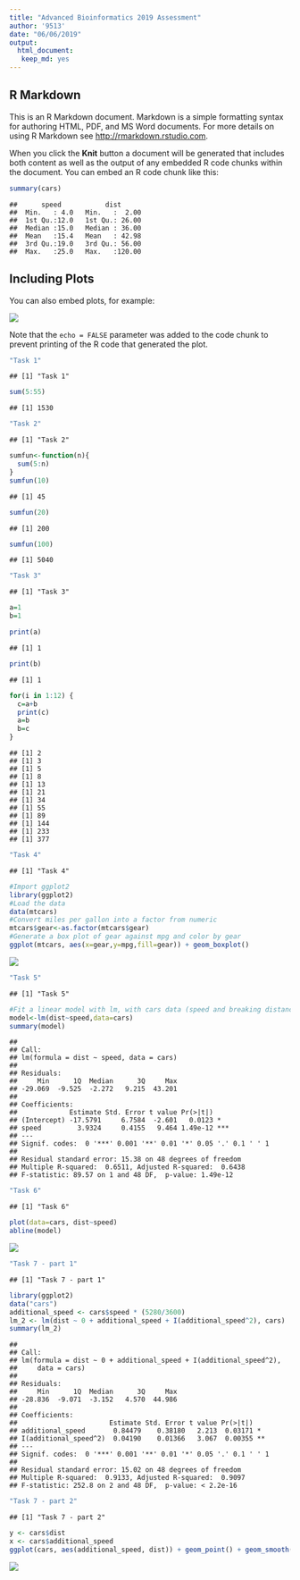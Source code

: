 ```yaml
---
title: "Advanced Bioinformatics 2019 Assessment"
author: '9513'
date: "06/06/2019"
output: 
  html_document:
   keep_md: yes  
---
```




## R Markdown

This is an R Markdown document. Markdown is a simple formatting syntax for authoring HTML, PDF, and MS Word documents. For more details on using R Markdown see <http://rmarkdown.rstudio.com>.

When you click the **Knit** button a document will be generated that includes both content as well as the output of any embedded R code chunks within the document. You can embed an R code chunk like this:


```r
summary(cars)
```

```
##      speed           dist       
##  Min.   : 4.0   Min.   :  2.00  
##  1st Qu.:12.0   1st Qu.: 26.00  
##  Median :15.0   Median : 36.00  
##  Mean   :15.4   Mean   : 42.98  
##  3rd Qu.:19.0   3rd Qu.: 56.00  
##  Max.   :25.0   Max.   :120.00
```

## Including Plots

You can also embed plots, for example:

![](Final_Assessment_files/figure-html/pressure-1.png)<!-- -->

Note that the `echo = FALSE` parameter was added to the code chunk to prevent printing of the R code that generated the plot.


```r
"Task 1"
```

```
## [1] "Task 1"
```

```r
sum(5:55)
```

```
## [1] 1530
```

```r
"Task 2"
```

```
## [1] "Task 2"
```

```r
sumfun<-function(n){
  sum(5:n)
}
sumfun(10)
```

```
## [1] 45
```

```r
sumfun(20)
```

```
## [1] 200
```

```r
sumfun(100)
```

```
## [1] 5040
```


```r
"Task 3"
```

```
## [1] "Task 3"
```

```r
a=1
b=1

print(a)
```

```
## [1] 1
```

```r
print(b)
```

```
## [1] 1
```

```r
for(i in 1:12) {
  c=a+b
  print(c)
  a=b
  b=c
}
```

```
## [1] 2
## [1] 3
## [1] 5
## [1] 8
## [1] 13
## [1] 21
## [1] 34
## [1] 55
## [1] 89
## [1] 144
## [1] 233
## [1] 377
```

```r
"Task 4"
```

```
## [1] "Task 4"
```

```r
#Import ggplot2
library(ggplot2)
#Load the data
data(mtcars)
#Convert miles per gallon into a factor from numeric 
mtcars$gear<-as.factor(mtcars$gear)
#Generate a box plot of gear against mpg and color by gear 
ggplot(mtcars, aes(x=gear,y=mpg,fill=gear)) + geom_boxplot()
```

![](Final_Assessment_files/figure-html/unnamed-chunk-4-1.png)<!-- -->


```r
"Task 5"
```

```
## [1] "Task 5"
```

```r
#Fit a linear model with lm, with cars data (speed and breaking distance)
model<-lm(dist~speed,data=cars)
summary(model)
```

```
## 
## Call:
## lm(formula = dist ~ speed, data = cars)
## 
## Residuals:
##     Min      1Q  Median      3Q     Max 
## -29.069  -9.525  -2.272   9.215  43.201 
## 
## Coefficients:
##             Estimate Std. Error t value Pr(>|t|)    
## (Intercept) -17.5791     6.7584  -2.601   0.0123 *  
## speed         3.9324     0.4155   9.464 1.49e-12 ***
## ---
## Signif. codes:  0 '***' 0.001 '**' 0.01 '*' 0.05 '.' 0.1 ' ' 1
## 
## Residual standard error: 15.38 on 48 degrees of freedom
## Multiple R-squared:  0.6511,	Adjusted R-squared:  0.6438 
## F-statistic: 89.57 on 1 and 48 DF,  p-value: 1.49e-12
```

```r
"Task 6"
```

```
## [1] "Task 6"
```

```r
plot(data=cars, dist~speed)
abline(model)
```

![](Final_Assessment_files/figure-html/unnamed-chunk-6-1.png)<!-- -->


```r
"Task 7 - part 1"
```

```
## [1] "Task 7 - part 1"
```

```r
library(ggplot2)
data("cars")
additional_speed <- cars$speed * (5280/3600)
lm_2 <- lm(dist ~ 0 + additional_speed + I(additional_speed^2), cars)
summary(lm_2)
```

```
## 
## Call:
## lm(formula = dist ~ 0 + additional_speed + I(additional_speed^2), 
##     data = cars)
## 
## Residuals:
##     Min      1Q  Median      3Q     Max 
## -28.836  -9.071  -3.152   4.570  44.986 
## 
## Coefficients:
##                       Estimate Std. Error t value Pr(>|t|)   
## additional_speed       0.84479    0.38180   2.213  0.03171 * 
## I(additional_speed^2)  0.04190    0.01366   3.067  0.00355 **
## ---
## Signif. codes:  0 '***' 0.001 '**' 0.01 '*' 0.05 '.' 0.1 ' ' 1
## 
## Residual standard error: 15.02 on 48 degrees of freedom
## Multiple R-squared:  0.9133,	Adjusted R-squared:  0.9097 
## F-statistic: 252.8 on 2 and 48 DF,  p-value: < 2.2e-16
```

```r
"Task 7 - part 2"
```

```
## [1] "Task 7 - part 2"
```

```r
y <- cars$dist
x <- cars$additional_speed
ggplot(cars, aes(additional_speed, dist)) + geom_point() + geom_smooth(method='lm', formula="y~0+x+I(x^2)") + labs(title ="Average reaction time", x="Additional Speed (seconds)", y="Distance (feet)")
```

![](Final_Assessment_files/figure-html/unnamed-chunk-8-1.png)<!-- -->


